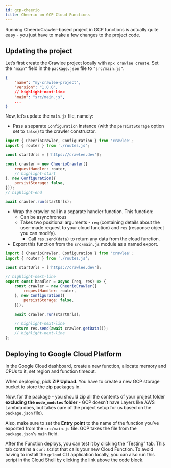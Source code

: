 ```yaml
---
id: gcp-cheerio
title: Cheerio on GCP Cloud Functions
---
```


Running CheerioCrawler-based project in GCP functions is actually quite easy - you just have to make a few changes to the project code.

## Updating the project

Let’s first create the Crawlee project locally with `npx crawlee create`. Set the `"main"` field in the `package.json` file to `"src/main.js"`.

```json title="package.json"
{
    "name": "my-crawlee-project",
    "version": "1.0.0",
    // highlight-next-line
    "main": "src/main.js",
    ...
}
```

Now, let’s update the `main.js` file, namely:

- Pass a separate `Configuration` instance (with the `persistStorage` option set to `false`) to the crawler constructor.

```javascript title="src/main.js"
import { CheerioCrawler, Configuration } from 'crawlee';
import { router } from './routes.js';

const startUrls = ['https://crawlee.dev'];

const crawler = new CheerioCrawler({
    requestHandler: router,
    // highlight-start
}, new Configuration({
    persistStorage: false,
}));
// highlight-end

await crawler.run(startUrls);
```

- Wrap the crawler call in a separate handler function. This function:
  - Can be asynchronous
  - Takes two positional arguments - `req` (containing details about the user-made request to your cloud function) and `res` (response object you can modify).
    - Call `res.send(data)` to return any data from the cloud function.
- Export this function from the `src/main.js` module as a named export.

```javascript title="src/main.js"
import { CheerioCrawler, Configuration } from 'crawlee';
import { router } from './routes.js';

const startUrls = ['https://crawlee.dev'];

// highlight-next-line
export const handler = async (req, res) => {
    const crawler = new CheerioCrawler({
        requestHandler: router,
    }, new Configuration({
        persistStorage: false,
    }));

    await crawler.run(startUrls);

    // highlight-next-line
    return res.send(await crawler.getData());
    // highlight-next-line
};
```

## Deploying to Google Cloud Platform

In the Google Cloud dashboard, create a new function, allocate memory and CPUs to it, set region and function timeout.

When deploying, pick **ZIP Upload**. You have to create a new GCP storage bucket to store the zip packages in.

Now, for the package - you should zip all the contents of your project folder **excluding the `node_modules` folder** - GCP doesn’t have Layers like AWS Lambda does, but takes care of the project setup for us based on the `package.json` file).

Also, make sure to set the **Entry point** to the name of the function you’ve exported from the `src/main.js` file. GCP takes the file from the `package.json`'s `main` field.

After the Function deploys, you can test it by clicking the “Testing” tab. This tab contains a `curl` script that calls your new Cloud Function. To avoid having to install the `gcloud` CLI application locally, you can also run this script in the Cloud Shell by clicking the link above the code block.
